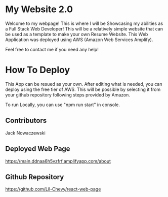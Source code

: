 # My Website 2.0

Welcome to my webpage! This is where I will be Showcasing my abilities as a Full Stack Web Developer!
This will be a relatively simple website that can be used as a template to make your own Resume Website.
This Web Application was deployed using AWS (Amazon Web Services Amplify).

Feel free to contact me if you need any help!

# How To Deploy

This App can be resued as your own. After editing what is needed, you can deploy using the free tier of AWS.
This will be possible by selecting it from your github repository following steps provided by Amazon.

To run Locally, you can use "npm run start" in console.

## Contributors

Jack Nowaczewski

## Deployed Web Page

https://main.ddnaa6h5vzfrf.amplifyapp.com/about

## Github Repository

https://github.com/Lil-Chevy/react-web-page
